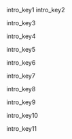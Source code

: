 intro_key1
intro_key2


intro_key3


intro_key4


intro_key5


intro_key6


intro_key7


intro_key8


intro_key9


intro_key10


intro_key11
